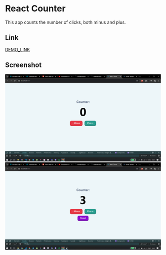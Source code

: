 # React Counter

This app counts the number of clicks, both minus and plus.

## Link

[DEMO_LINK](https://boikoua.github.io/react_counter/)

## Screenshot

![Example](./counter_1.png)
![Example](./counter_2.png)
